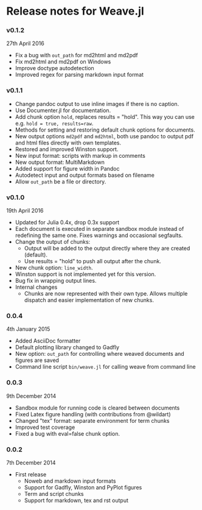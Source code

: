 
# Release notes for Weave.jl

### v0.1.2

27th April 2016

* Fix a bug with `out_path` for md2html and md2pdf
* Fix md2html and md2pdf on Windows
* Improve doctype autodetection
* Improved regex for parsing markdown input format

### v0.1.1

* Change pandoc output to use inline images if there is no caption.
* Use Documenter.jl for documentation.
* Add chunk option `hold`, replaces results = "hold". This way you can use e.g. `hold = true, results=raw`.
* Methods for setting and restoring default chunk options for documents.
* New output options `md2pdf` and `md2html`, both use pandoc to output pdf
  and html files directly with own templates.
* Restored and improved Winston support.
* New input format: scripts with markup in comments
* New output format: MultiMarkdown
* Added support for figure width in Pandoc
* Autodetect input and output formats based on filename
* Allow `out_path` be a file or directory.

### v0.1.0

19th April 2016

* Updated for Julia 0.4x, drop 0.3x support
* Each document is executed in separate sandbox module instead of redefining the same one. Fixes warnings and occasional segfaults.
* Change the output of chunks:
  - Output will be added to the output directly where they are created (default).
  - Use results = "hold" to push all output after the chunk.
* New chunk option: `line_width`.
* Winston support is not implemented yet for this version.
* Bug fix in wrapping output lines.
* Internal changes
    - Chunks are now represented with their own type. Allows multiple dispatch
      and easier implementation of new chunks.

### 0.0.4

4th January 2015

* Added AsciiDoc formatter
* Default plotting library changed to Gadfly
* New option: `out_path` for controlling where weaved documents and figures are saved
* Command line script `bin/weave.jl` for calling weave from command line

### 0.0.3

9th December 2014

* Sandbox module for running code is cleared between documents
* Fixed Latex figure handling (with contributions from @wildart)
* Changed "tex" format: separate environment for term chunks
* Improved test coverage
* Fixed a bug with eval=false chunk option.


### 0.0.2

7th December 2014

* First release
    * Noweb and markdown input formats
    * Support for Gadfly, Winston and PyPlot figures
    * Term and script chunks
    * Support for markdown, tex and rst output
